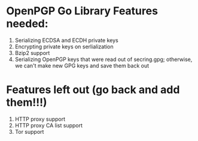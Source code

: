 
# OpenPGP Go Library Features needed:

1. Serializing ECDSA and ECDH private keys
1. Encrypting private keys on serlialization
1. Bzip2 support
1. Serializing OpenPGP keys that were read out of secring.gpg; otherwise, we can't make 
new GPG keys and save them back out

# Features left out (go back and add them!!!)

1. HTTP proxy support
1. HTTP proxy CA list support
1. Tor support
